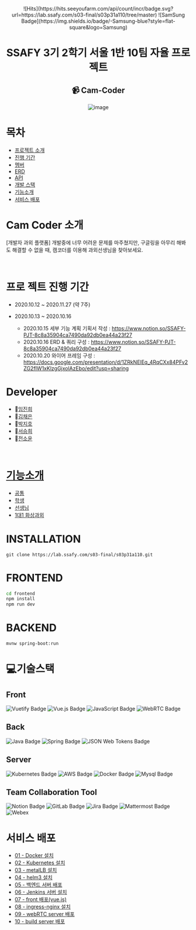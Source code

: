 <div align=center>
![Hits](https://hits.seeyoufarm.com/api/count/incr/badge.svg?url=https://lab.ssafy.com/s03-final/s03p31a110/tree/master)
![SamSung Badge](https://img.shields.io/badge/-Samsung-blue?style=flat-square&logo=Samsung) <br>

# SSAFY 3기 2학기 서울 1반 10팀 자율 프로젝트
## 📹 Cam-Coder
![image](https://user-images.githubusercontent.com/50106311/99208341-7f425a80-2803-11eb-813b-145646083c65.png)

</div>

# 목차
- [프로젝트 소개](#cam-coder-소개)
- [진행 기간](#프로-젝트-진행-기간)
- [멤버](#Developer)
- [ERD](#ERD)
- [API](#API) 
- [개발 스택](#기술스택)
- [기능소개](#기능소개)
- [서비스 배포](#서비스-배포)

# Cam Coder 소개
[개발자 과외 플랫폼]
개발중에 너무 어려운 문제를 마주쳤지만, 구글링을 아무리 해봐도 해결할 수 없을 때, 
캠코더를 이용해 과외선생님을 찾아보세요.

<br>


# 프로 젝트 진행 기간
- 2020.10.12 ~ 2020.11.27 (약 7주)

- 2020.10.13 ~ 2020.10.16
    - 2020.10.15 세부 기능 계획
    기획서 작성 : https://www.notion.so/SSAFY-PJT-8c8a35904ca7490da92db0ea44a23f27
    - 2020.10.16 ERD & 쿼리
    구성 : https://www.notion.so/SSAFY-PJT-8c8a35904ca7490da92db0ea44a23f27
    - 2020.10.20 와이어 프레임
    구성 : https://docs.google.com/presentation/d/1ZRkNElEq_4RqCXx84PFv2ZG2fIW1xKlzgGjxolAzEbo/edit?usp=sharing


# Developer

- 🙋[임진희](https://lab.ssafy.com/jinhee6340)
- 🙆[김채은](https://lab.ssafy.com/fairy037)
- 🧑[박지호](https://lab.ssafy.com/wlgh325)
- 🙎[서승희](https://lab.ssafy.com/pucca94)
- 💁️[전소윤](https://lab.ssafy.com/twoposition)

<br>

# [기능소개](./doc/explain-function.md)
- [공통](./doc/explain-function.md#공통)
- [학생](./doc/explain-function.md#학생)
- [선생님](./doc/explain-function.md#선생님)
- [1대1 화상과외](./doc/explain-function.md#1대1-화상-과외)

<!--# ERD -->
<!--![image](https://user-images.githubusercontent.com/50106311/96872564-c19ba480-14ae-11eb-994b-dfb4969d5e86.png)-->

<!--# API-->
<!--![image](https://user-images.githubusercontent.com/50106311/96872899-2ce57680-14af-11eb-8561-fb05ed1855c1.png)-->

# INSTALLATION

```
git clone https://lab.ssafy.com/s03-final/s03p31a110.git
```

# FRONTEND

```sh
cd frontend
npm install
npm run dev
```
# BACKEND

```sh
mvnw spring-boot:run
```

# 💻기술스택

## Front
![Vuetify Badge](https://img.shields.io/badge/-Vuetify-black?style=flat-square&logo=Vuetify)
![Vue.js Badge](https://img.shields.io/badge/-Vue.js-green?style=flat-square&logo=Vue.js)
![JavaScript Badge](https://img.shields.io/badge/-JavaScript-yellow?style=flat-square&logo=JavaScript)
![WebRTC Badge](https://img.shields.io/badge/-WebRTC-important?style=flat-square&logo=WebRTC)

## Back
![Java Badge](https://img.shields.io/badge/-Java-orange?style=flat-square&logo=Java)
![Spring Badge](https://img.shields.io/badge/-SpringBoot3.0.6-brightgreen?style=flat-square&logo=Spring)
![JSON Web Tokens Badge](https://img.shields.io/badge/-JWT-black?style=flat-square&logo=Json-Web-Tokens)

## Server
![Kubernetes Badge](https://img.shields.io/badge/-Kubernetes-black?style=flat-square&logo=Kubernetes)
![AWS Badge](https://img.shields.io/badge/-aws-blue?style=flat-square&logo=Amazon-AWS)
![Docker Badge](https://img.shields.io/badge/-Docker-lightblue?style=flat-square&logo=Docker)
![Mysql Badge](https://img.shields.io/badge/-Mysql-9cf?style=flat-square&logo=Mysql)

## Team Collaboration Tool
![Notion Badge](https://img.shields.io/badge/-Notion-informational?style=flat-square&logo=Notion)
![GitLab Badge](https://img.shields.io/badge/-GitLab-black?style=flat-square&logo=GitLab)
![Jira Badge](https://img.shields.io/badge/-Jira-lightgray?style=flat-square&logo=Jira)
![Mattermost Badge](https://img.shields.io/badge/-Mattermost-blue?style=flat-square&logo=Mattermost)
![Webex](https://img.shields.io/badge/-Webex-blueviolet?style=flat-square)



# 서비스 배포
- [01 - Docker 설치](./doc/deploy/docker-설치.md)
- [02 - Kubernetes 설치](./doc/deploy/k8s-설치.md)
- [03 - metalLB 설치](./doc/deploy/metalLB-설치.md)
- [04 - helm3 설치](./doc/deploy/helm-설치.md)
- [05 - 백엔드 서버 배포](./doc/deploy/spring-배포.md)
- [06 - Jenkins 서버 설치](./doc/deploy/jenkins-설치.md)
- [07 - front 배포(vue.js)](./doc/deploy/front-배포.md)
- [08 - ingress-nginx 설치](./doc/deploy/ingress-nginx-설치.md)
- [09 - webRTC server 배포](./doc/deploy/webRTC-server-배포.md)
- [10 - build server 배포](./doc/deploy/build-server-배포.md)